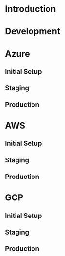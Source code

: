 # Introduction

# Development

# Azure

## Initial Setup

## Staging

## Production

# AWS 

## Initial Setup

## Staging

## Production

# GCP

## Initial Setup

## Staging

## Production